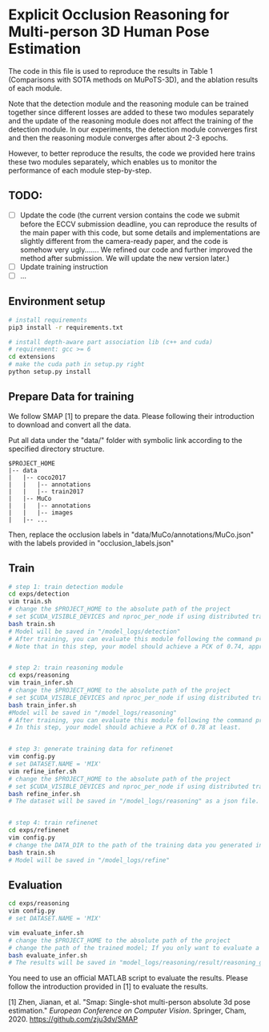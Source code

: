 # Explicit Occlusion Reasoning for Multi-person 3D Human Pose Estimation
The code in this file is used to reproduce the results in Table 1 (Comparisons with SOTA methods on MuPoTS-3D), and the ablation results of each module.

Note that the detection module and the reasoning module can be trained together since different losses are added to these two modules separately and the update of the reasoning module does not affect the training of the detection module. In our experiments, the detection module converges first and then the reasoning module converges after about 2-3 epochs.

However, to better reproduce the results, the code we provided here trains these two modules separately, which enables us to monitor the performance of each module step-by-step.

## TODO:

- [ ] Update the code (the current version contains the code we submit before the ECCV submission deadline, you can reproduce the results of the main paper with this code, but some details and implementations are slightly different from the camera-ready paper, and the code is somehow very ugly....... We refined our code and further improved the method after submission. We will update the new version later.)
- [ ] Update training instruction
- [ ] ...

## Environment setup
```bash
# install requirements
pip3 install -r requirements.txt

# install depth-aware part association lib (c++ and cuda)
# requirement: gcc >= 6
cd extensions
# make the cuda path in setup.py right
python setup.py install
```

## Prepare Data for training  
We follow SMAP [1] to prepare the data. Please following their introduction to download and convert all the data.

Put all data under the "data/" folder with symbolic link according to the specified directory structure. 

```
$PROJECT_HOME
|-- data
|   |-- coco2017
|   |   |-- annotations
|   |   |-- train2017
|   |-- MuCo
|   |   |-- annotations
|   |   |-- images
|   |-- ...
```
Then, replace the occlusion labels in "data/MuCo/annotations/MuCo.json" with the labels provided in "occlusion_labels.json"

## Train

```bash
# step 1: train detection module
cd exps/detection
vim train.sh
# change the $PROJECT_HOME to the absolute path of the project
# set $CUDA_VISIBLE_DEVICES and nproc_per_node if using distributed training
bash train.sh
# Model will be saved in "/model_logs/detection" 
# After training, you can evaluate this module following the command provided in the Evaluation section.
# Note that in this step, your model should achieve a PCK of 0.74, approximately. Otherwise, check the occlusion label.


# step 2: train reasoning module
cd exps/reasoning
vim train_infer.sh
# change the $PROJECT_HOME to the absolute path of the project
# set $CUDA_VISIBLE_DEVICES and nproc_per_node if using distributed training
bash train_infer.sh
#Model will be saved in "/model_logs/reasoning" 
# After training, you can evaluate this module following the command provided in the Evaluation section.
# In this step, your model should achieve a PCK of 0.78 at least.


# step 3: generate training data for refinenet
vim config.py
# set DATASET.NAME = 'MIX'
vim refine_infer.sh
# change the $PROJECT_HOME to the absolute path of the project
# set $CUDA_VISIBLE_DEVICES and nproc_per_node if using distributed training
bash refine_infer.sh
# The dataset will be saved in "/model_logs/reasoning" as a json file.


# step 4: train refinenet
cd exps/refinenet
vim config.py
# change the DATA_DIR to the path of the training data you generated in step3
bash train.sh
# Model will be saved in "/model_logs/refine" 
```

## Evaluation

```bash
cd exps/reasoning
vim config.py
# set DATASET.NAME = 'MIX'

vim evaluate_infer.sh
# change the $PROJECT_HOME to the absolute path of the project
# change the path of the trained model; If you only want to evaluate a single model,(e.g. DET or Det+Reason) you can set other path NULL.
bash evaluate_infer.sh
# The results will be saved in "model_logs/reasoning/result/reasoning_generate_result_test_.json" 
```

You need to use an official MATLAB script to evaluate the results. Please follow the introduction provided in [1] to evaluate the results.

[1] Zhen, Jianan, et al. "Smap: Single-shot multi-person absolute 3d pose estimation." *European Conference on Computer Vision*. Springer, Cham, 2020. https://github.com/zju3dv/SMAP
